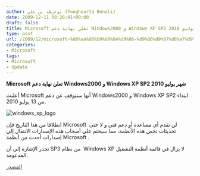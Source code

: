 ```yaml
---
author: يوغرطة بن علي (Youghourta Benali)
date: 2009-12-11 08:26:41+00:00
draft: false
title: Microsoft تعلن نهاية دعم Windows2000 و Windows XP SP2 شهر يوليو 2010
type: post
url: /2009/12/microsoft-%d8%aa%d8%b9%d9%84%d9%86-%d9%86%d9%87%d8%a7%d9%8a%d8%a9-%d8%af%d8%b9%d9%85-windows2000-%d9%88-windows-xp-sp2-%d8%b4%d9%87%d8%b1-%d9%8a%d9%88%d9%84%d9%8a%d9%88-2010/
categories:
- Microsoft
tags:
- Microsoft
- Update
---
```


**Microsoft تعلن نهاية دعم Windows2000 و Windows XP SP2 شهر يوليو 2010**



أعلنت Microsoft أنها ستتوقف عن دعم Windows2000 و Windows XP SP2 ابتداء من 13 يوليو 2010.

![windows_xp_logo](http://www.it-scoop.com/wp-content/uploads/2009/12/windows_xp_logo-300x281.jpg)


انطلاقا من هذا التاريخ فإن Microsoft  لن تقدم أي مساعدة أو دعم فني و لا حتى تحديثات تخص هذه الأنظمة، مما سيحتم على أصحاب هذه الإصدارات الانتقال إلى إصدارات أحدث من أنظمة Microsoft .

تجدر الإشارة إلى أن SP3 من نظام  Windows XP لا يزال في قائمة أنظمة التشغيل المدعومة.

[المصدر](http://support.microsoft.com/lifecycle/)
